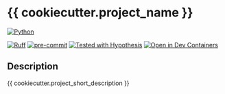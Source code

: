 # {{ cookiecutter.project_name }}

[![Python](https://img.shields.io/badge/Python-FFD43B?style=for-the-badge&logo=python&logoColor=blue)](https://www.python.org/)

[![Ruff](https://img.shields.io/endpoint?url=https://raw.githubusercontent.com/astral-sh/ruff/main/assets/badge/v2.json)](https://docs.astral.sh/ruff/)
[![pre-commit](https://img.shields.io/badge/pre--commit-enabled-brightgreen?logo=pre-commit)](https://github.com/pre-commit/pre-commit)
[![Tested with Hypothesis](https://img.shields.io/badge/hypothesis-tested-brightgreen.svg)](https://hypothesis.readthedocs.io/)
[![Open in Dev Containers](https://img.shields.io/static/v1?label=Dev%20Containers&message=Open&color=blue&logo=visualstudiocode)](https://vscode.dev/redirect?url=)


## Description

{{ cookiecutter.project_short_description }}
